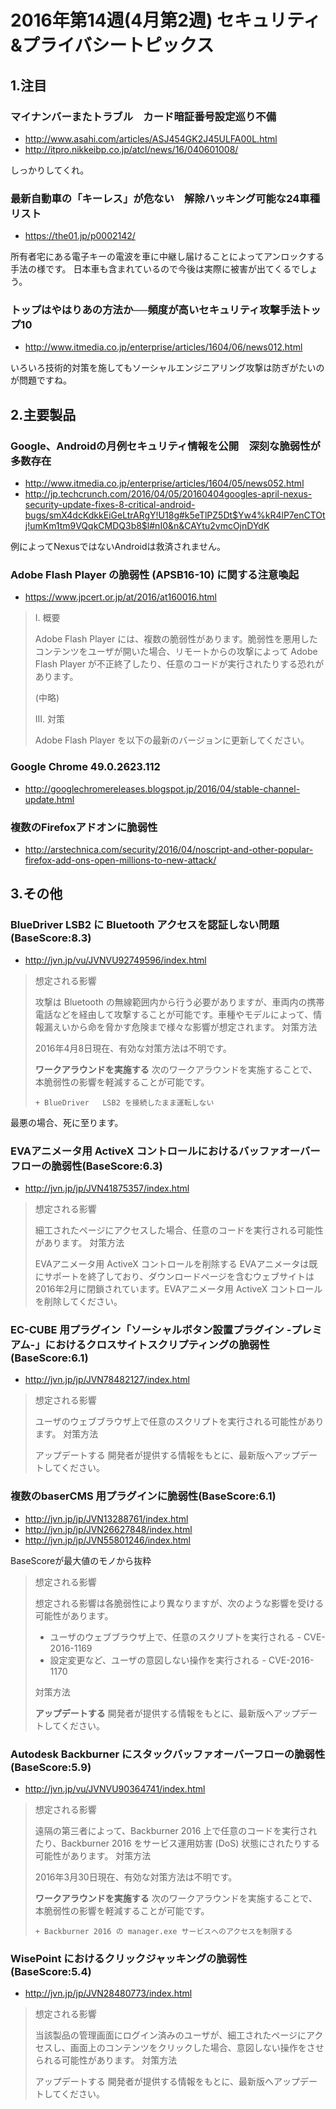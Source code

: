 2016年第14週(4月第2週) セキュリティ&プライバシートピックス
===

1.注目
---

### マイナンバーまたトラブル　カード暗証番号設定巡り不備

+ <http://www.asahi.com/articles/ASJ454GK2J45ULFA00L.html>
+ <http://itpro.nikkeibp.co.jp/atcl/news/16/040601008/>

しっかりしてくれ。

### 最新自動車の「キーレス」が危ない　解除ハッキング可能な24車種リスト

+ <https://the01.jp/p0002142/>

所有者宅にある電子キーの電波を車に中継し届けることによってアンロックする手法の様です。
日本車も含まれているので今後は実際に被害が出てくるでしょう。

### トップはやはりあの方法か──頻度が高いセキュリティ攻撃手法トップ10

+ <http://www.itmedia.co.jp/enterprise/articles/1604/06/news012.html>

いろいろ技術的対策を施してもソーシャルエンジニアリング攻撃は防ぎがたいのが問題ですね。

2.主要製品
---

### Google、Androidの月例セキュリティ情報を公開　深刻な脆弱性が多数存在

+ <http://www.itmedia.co.jp/enterprise/articles/1604/05/news052.html>
+ <http://jp.techcrunch.com/2016/04/05/20160404googles-april-nexus-security-update-fixes-8-critical-android-bugs/smX4dcKdkkEiGeLtrARgY!U18g#k5eTlPZ5Dt$Yw4%kR4lP7enCTOtj!umKm1tm9VQqkCMDQ3b8$l#nI0&n&CAYtu2vmcOjnDYdK>

例によってNexusではないAndroidは救済されません。

### Adobe Flash Player の脆弱性 (APSB16-10) に関する注意喚起

+ <https://www.jpcert.or.jp/at/2016/at160016.html>

> I. 概要
>
> Adobe Flash Player には、複数の脆弱性があります。脆弱性を悪用した
> コンテンツをユーザが開いた場合、リモートからの攻撃によって Adobe Flash
> Player が不正終了したり、任意のコードが実行されたりする恐れがあります。
>
> (中略)
>
> III. 対策
>
> Adobe Flash Player を以下の最新のバージョンに更新してください。

### Google Chrome  49.0.2623.112

+ <http://googlechromereleases.blogspot.jp/2016/04/stable-channel-update.html>

### 複数のFirefoxアドオンに脆弱性

+ <http://arstechnica.com/security/2016/04/noscript-and-other-popular-firefox-add-ons-open-millions-to-new-attack/>

3.その他
---

### BlueDriver LSB2 に Bluetooth アクセスを認証しない問題(BaseScore:8.3)

+ <http://jvn.jp/vu/JVNVU92749596/index.html>

> 想定される影響
>
> 攻撃は Bluetooth の無線範囲内から行う必要がありますが、車両内の携帯電話などを経由して攻撃することが可能です。車種やモデルによって、情報漏えいから命を脅かす危険まで様々な影響が想定されます。
> 対策方法
>
> 2016年4月8日現在、有効な対策方法は不明です。
>
> **ワークアラウンドを実施する**
> 次のワークアラウンドを実施することで、本脆弱性の影響を軽減することが可能です。
>
>     + BlueDriver   LSB2 を接続したまま運転しない
>

最悪の場合、死に至ります。

### EVAアニメータ用 ActiveX コントロールにおけるバッファオーバーフローの脆弱性(BaseScore:6.3)

+ <http://jvn.jp/jp/JVN41875357/index.html>

> 想定される影響
>
> 細工されたページにアクセスした場合、任意のコードを実行される可能性があります。
> 対策方法
>
> EVAアニメータ用 ActiveX コントロールを削除する
> EVAアニメータは既にサポートを終了しており、ダウンロードページを含むウェブサイトは 2016年2月に閉鎖されています。EVAアニメータ用 ActiveX コントロールを削除してください。
>

### EC-CUBE 用プラグイン「ソーシャルボタン設置プラグイン -プレミアム-」におけるクロスサイトスクリプティングの脆弱性(BaseScore:6.1)

+ <http://jvn.jp/jp/JVN78482127/index.html>

> 想定される影響
>
> ユーザのウェブブラウザ上で任意のスクリプトを実行される可能性があります。
> 対策方法
>
> アップデートする
> 開発者が提供する情報をもとに、最新版へアップデートしてください。
>

### 複数のbaserCMS 用プラグインに脆弱性(BaseScore:6.1)

+ <http://jvn.jp/jp/JVN13288761/index.html>
+ <http://jvn.jp/jp/JVN26627848/index.html>
+ <http://jvn.jp/jp/JVN55801246/index.html>

BaseScoreが最大値のモノから抜粋
> 想定される影響
>
> 想定される影響は各脆弱性により異なりますが、次のような影響を受ける可能性があります。
> + ユーザのウェブブラウザ上で、任意のスクリプトを実行される - CVE-2016-1169
> + 設定変更など、ユーザの意図しない操作を実行される - CVE-2016-1170
>
> 対策方法
>
> **アップデートする**
> 開発者が提供する情報をもとに、最新版へアップデートしてください。
>

### Autodesk Backburner にスタックバッファオーバーフローの脆弱性(BaseScore:5.9)

+ <http://jvn.jp/vu/JVNVU90364741/index.html>

> 想定される影響
>
> 遠隔の第三者によって、Backburner 2016 上で任意のコードを実行されたり、Backburner 2016 をサービス運用妨害 (DoS) 状態にされたりする可能性があります。
> 対策方法
>
> 2016年3月30日現在、有効な対策方法は不明です。
>
> **ワークアラウンドを実施する**
> 次のワークアラウンドを実施することで、本脆弱性の影響を軽減することが可能です。
>
>     + Backburner 2016 の manager.exe サービスへのアクセスを制限する
>

### WisePoint におけるクリックジャッキングの脆弱性(BaseScore:5.4)

+ <http://jvn.jp/jp/JVN28480773/index.html>

> 想定される影響
>
> 当該製品の管理画面にログイン済みのユーザが、細工されたページにアクセスし、画面上のコンテンツをクリックした場合、意図しない操作をさせられる可能性があります。
> 対策方法
>
> アップデートする
> 開発者が提供する情報をもとに、最新版へアップデートしてください。
>
